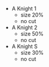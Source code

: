 
- A Knight 1
	- size 20%
	- no cut
- A Knight 2
	- size 50%
	- no cut
- A Knight S
	- size 30%
	- no cut